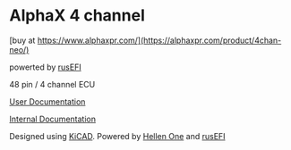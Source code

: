 # AlphaX 4 channel

[buy at https://www.alphaxpr.com/](https://alphaxpr.com/product/4chan-neo/)

powerted by [rusEFI](https://github.com/rusefi/rusefi)

48 pin / 4 channel ECU

[User Documentation](https://github.com/rusefi/rusefi/wiki/AlphaX-4chan)

[Internal Documentation](https://docs.google.com/spreadsheets/d/1eW7kSP680lBT2MWl0ovFSy7t3at6WnlU7vX5ZDYfQZM)

Designed using [KiCAD](https://www.kicad.org/). Powered by [Hellen One](https://github.com/andreika-git/hellen-one) and [rusEFI](https://github.com/rusefi/rusefi)
